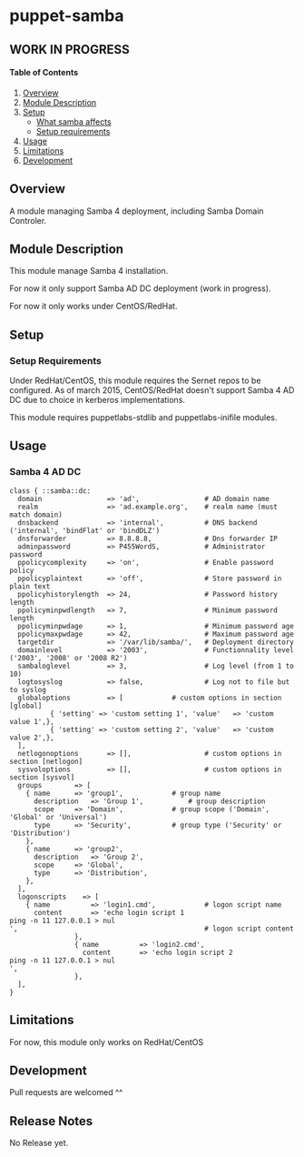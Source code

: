 # puppet-samba

## WORK IN PROGRESS ##

#### Table of Contents

1. [Overview](#overview)
2. [Module Description](#module-description)
3. [Setup](#setup)
    * [What samba affects](#what-samba-affects)
    * [Setup requirements](#setup-requirements)
4. [Usage](#usage)
5. [Limitations](#limitations)
6. [Development](#development)

## Overview

A module managing Samba 4 deployment, including Samba Domain Controler.

## Module Description

This module manage Samba 4 installation.

For now it only support Samba AD DC deployment (work in progress).

For now it only works under CentOS/RedHat.

## Setup

### Setup Requirements

Under RedHat/CentOS, this module requires the Sernet repos to be configured.
As of  march 2015, CentOS/RedHat doesn't support Samba 4 AD DC due to choice in kerberos implementations.

This module requires puppetlabs-stdlib and puppetlabs-inifile modules.

## Usage

### Samba 4 AD DC

```puppet
class { ::samba::dc:
  domain                => 'ad',                # AD domain name
  realm                 => 'ad.example.org',    # realm name (must match domain)
  dnsbackend            => 'internal',          # DNS backend ('internal', 'bindFlat' or 'bindDLZ')
  dnsforwarder          => 8.8.8.8,             # Dns forwarder IP
  adminpassword         => P455WordS,           # Administrator password
  ppolicycomplexity     => 'on',                # Enable password policy
  ppolicyplaintext      => 'off',               # Store password in plain text
  ppolicyhistorylength  => 24,                  # Password history length
  ppolicyminpwdlength   => 7,                   # Minimum password length
  ppolicyminpwdage      => 1,                   # Minimum password age
  ppolicymaxpwdage      => 42,                  # Maximum password age
  targetdir             => '/var/lib/samba/',   # Deployment directory
  domainlevel           => '2003',              # Functionnality level ('2003', '2008' or '2008 R2')
  sambaloglevel         => 3,                   # Log level (from 1 to 10)
  logtosyslog           => false,               # Log not to file but to syslog
  globaloptions         => [ 			# custom options in section [global]
          { 'setting' => 'custom setting 1', 'value'   => 'custom value 1',},
          { 'setting' => 'custom setting 2', 'value'   => 'custom value 2',},
  ],
  netlogonoptions       => [],                  # custom options in section [netlogon]
  sysvoloptions         => [],                  # custom options in section [sysvol]
  groups		=> [
    { name		=> 'group1',            # group name
      description	=> 'Group 1',           # group description
      scope		=> 'Domain',            # group scope ('Domain', 'Global' or 'Universal')
      type		=> 'Security',          # group type ('Security' or 'Distribution')
    },
    { name		=> 'group2',
      description	=> 'Group 2',
      scope		=> 'Global',
      type		=> 'Distribution',
    },
  ],
  logonscripts    => [
    { name          => 'login1.cmd',            # logon script name
      content       => 'echo login script 1 
ping -n 11 127.0.0.1 > nul
',                                              # logon script content
                },
                { name          => 'login2.cmd',
                  content       => 'echo login script 2
ping -n 11 127.0.0.1 > nul
',
                },
  ],
}
```

## Limitations

For now, this module only works on RedHat/CentOS

## Development

Pull requests are welcomed ^^

## Release Notes

No Release yet.
